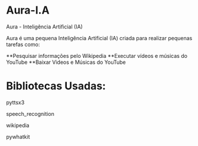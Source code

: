 # Aura-I.A
 Aura - Inteligência Artificial (IA)

 Aura é uma pequena Inteligência Artificial (IA)
 criada para realizar pequenas tarefas como:

**Pesquisar informações pelo Wikipedia
**Executar vídeos e músicas do YouTube
**Baixar Videos e Músicas do YouTube

# Bibliotecas Usadas:
pyttsx3

speech_recognition

wikipedia

pywhatkit